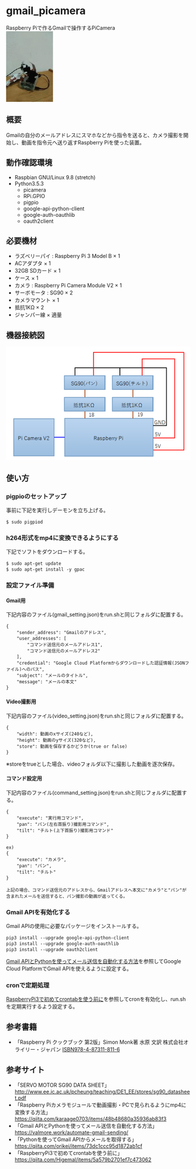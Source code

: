 # gmail_picamera
Raspberry Piで作るGmailで操作するPiCamera<br>
![動作例](https://github.com/y-tetsu/gmail_picamera/blob/master/image/circle2.gif)

## 概要
Gmailの自分のメールアドレスにスマホなどから指令を送ると、カメラ撮影を開始し、動画を指令元へ送り返すRaspberry Piを使った装置。

## 動作確認環境
- Raspbian GNU/Linux 9.8 (stretch)
- Python3.5.3
    - picamera
    - RPi.GPIO
    - pigpio
    - google-api-python-client
    - google-auth-oauthlib
    - oauth2client

## 必要機材
- ラズベリーパイ : Raspberry Pi 3 Model B    × 1
- ACアダプタ                                 × 1
- 32GB SDカード                              × 1
- ケース                                     × 1
- カメラ : Raspberry Pi Camera Module V2     × 1
- サーボモータ : SG90                        × 2
- カメラマウント                             × 1
- 抵抗1KΩ                                   × 2
- ジャンパー線                               × 適量

## 機器接続図
![接続図](https://github.com/y-tetsu/gmail_picamera/blob/master/image/connection.png)

## 使い方
### pigpioのセットアップ
事前に下記を実行しデーモンを立ち上げる。<br>
```
$ sudo pigpiod
```

### h264形式をmp4に変換できるようにする
下記でソフトをダウンロードする。<br>
```
$ sudo apt-get update
$ sudo apt-get install -y gpac
```

### 設定ファイル準備
#### Gmail用
下記内容のファイル(gmail_setting.json)をrun.shと同じフォルダに配置する。<br>
```
{
    "sender_address": "Gmailのアドレス",
    "user_addresses": [
        "コマンド送信元のメールアドレス1",
        "コマンド送信元のメールアドレス2"
    ],
    "credential": "Google Cloud Platformからダウンロードした認証情報(JSONファイル)へのパス",
    "subject": "メールのタイトル",
    "message": "メールの本文"
}
```

#### Video撮影用
下記内容のファイル(video_setting.json)をrun.shと同じフォルダに配置する。<br>
```
{
    "width": 動画のxサイズ(240など),
    "height": 動画のyサイズ(320など),
    "store": 動画を保存するかどうか(true or false)
}
```
※storeをtrueとした場合、videoフォルダ以下に撮影した動画を逐次保存。<br>

#### コマンド設定用
下記内容のファイル(command_setting.json)をrun.shと同じフォルダに配置する。<br>
```
{
    "execute": "実行用コマンド",
    "pan": "パン(左右首振り)撮影用コマンド",
    "tilt": "チルト(上下首振り)撮影用コマンド"
}
```

```
ex)
{
    "execute": "カメラ",
    "pan": "パン",
    "tilt": "チルト"
}

上記の場合、コマンド送信元のアドレスから、Gmailアドレスへ本文に"カメラ"と"パン"が含まれたメールを送信すると、パン撮影の動画が返ってくる。
```

### Gmail APIを有効化する
Gmail APIの使用に必要なパッケージをインストールする。<br>
```
pip3 install --upgrade google-api-python-client
pip3 install --upgrade google-auth-oauthlib
pip3 install --upgrade oauth2client
```
[Gmail APIとPythonを使ってメール送信を自動化する方法](https://valmore.work/automate-gmail-sending/)を参照してGoogle Cloud PlatformでGmail APIを使えるように設定する。<br>

### cronで定期処理
[RaspberryPi3で初めてcrontabを使う前に](https://qiita.com/Higemal/items/5a579b2701ef7c473062)を参照してcronを有効化し、run.shを定期実行するよう設定する。<br>

## 参考書籍
- 「Raspberry Pi クックブック 第2版」Simon Monk著 水原 文訳 株式会社オライリー・ジャパン [ISBN978-4-87311-811-6](https://www.oreilly.co.jp/books/9784873118116/)

## 参考サイト
- 「SERVO MOTOR SG90 DATA SHEET」http://www.ee.ic.ac.uk/pcheung/teaching/DE1_EE/stores/sg90_datasheet.pdf
- 「Raspberry Piカメラモジュールで動画撮影・PCで見られるようにmp4に変換する方法」https://qiita.com/karaage0703/items/48b48680a35936ab83f3
- 「Gmail APIとPythonを使ってメール送信を自動化する方法」https://valmore.work/automate-gmail-sending/
- 「Pythonを使ってGmail APIからメールを取得する」https://qiita.com/orikei/items/73dc1ccc95d1872ab1cf
- 「RaspberryPi3で初めてcrontabを使う前に」https://qiita.com/Higemal/items/5a579b2701ef7c473062
